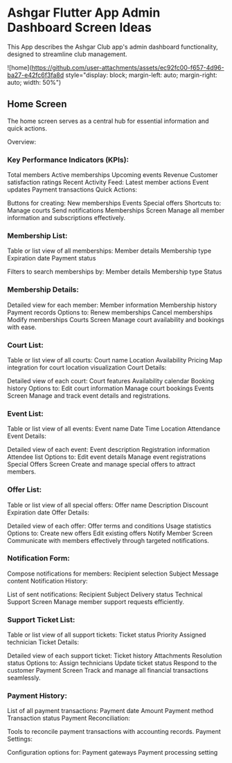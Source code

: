 # Ashgar Flutter App Admin Dashboard Screen Ideas
This App describes the Ashgar Club app's admin dashboard functionality, designed to streamline club management.


![home](https://github.com/user-attachments/assets/ec92fc00-f657-4d96-ba27-e42fc6f3fa8d  style="display: block; margin-left: auto; margin-right: auto; width: 50%")

## Home Screen
The home screen serves as a central hub for essential information and quick actions.

 Overview:

### Key Performance Indicators (KPIs):
Total members
Active memberships
Upcoming events
Revenue
Customer satisfaction ratings
Recent Activity Feed:
Latest member actions
Event updates
Payment transactions
Quick Actions:

Buttons for creating:
New memberships
Events
Special offers
Shortcuts to:
Manage courts
Send notifications
Memberships Screen
Manage all member information and subscriptions effectively.

### Membership List:

Table or list view of all memberships:
Member details
Membership type
Expiration date
Payment status

Filters to search memberships by:
Member details
Membership type
Status

### Membership Details:

Detailed view for each member:
Member information
Membership history
Payment records
Options to:
Renew memberships
Cancel memberships
Modify memberships
Courts Screen
Manage court availability and bookings with ease.

### Court List:

Table or list view of all courts:
Court name
Location
Availability
Pricing
Map integration for court location visualization
Court Details:

Detailed view of each court:
Court features
Availability calendar
Booking history
Options to:
Edit court information
Manage court bookings
Events Screen
Manage and track event details and registrations.

### Event List:

Table or list view of all events:
Event name
Date
Time
Location
Attendance
Event Details:

Detailed view of each event:
Event description
Registration information
Attendee list
Options to:
Edit event details
Manage event registrations
Special Offers Screen
Create and manage special offers to attract members.

### Offer List:

Table or list view of all special offers:
Offer name
Description
Discount
Expiration date
Offer Details:

Detailed view of each offer:
Offer terms and conditions
Usage statistics
Options to:
Create new offers
Edit existing offers
Notify Member Screen
Communicate with members effectively through targeted notifications.

### Notification Form:

Compose notifications for members:
Recipient selection
Subject
Message content
Notification History:

List of sent notifications:
Recipient
Subject
Delivery status
Technical Support Screen
Manage member support requests efficiently.

### Support Ticket List:

Table or list view of all support tickets:
Ticket status
Priority
Assigned technician
Ticket Details:

Detailed view of each support ticket:
Ticket history
Attachments
Resolution status
Options to:
Assign technicians
Update ticket status
Respond to the customer
Payment Screen
Track and manage all financial transactions seamlessly.

### Payment History:

List of all payment transactions:
Payment date
Amount
Payment method
Transaction status
Payment Reconciliation:

Tools to reconcile payment transactions with accounting records.
Payment Settings:

Configuration options for:
Payment gateways
Payment processing setting
